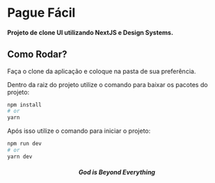 # Pague Fácil

#### Projeto de clone UI utilizando NextJS e Design Systems.

## Como Rodar?

Faça o clone da aplicação e coloque na pasta de sua preferência.

Dentro da raiz do projeto utilize o comando para baixar os pacotes do projeto:

```bash
npm install
# or
yarn
```

Após isso utilize o comando para iniciar o projeto:

```bash
npm run dev
# or
yarn dev
```


<h4 align="center">
	<i>God is Beyond Everything</i>
</h4>
